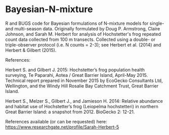 # Bayesian-N-mixture
R and BUGS code for Bayesian formulations of N-mixture models for single- and multi-season data.
Originally formulated by Doug P. Armstrong, Claire Johnson, and Sarah M. Herbert for analysis of Hochstetter's frog repeated count data collected from 100 m transects. Collected using a double- or triple-observer protocol (i.e. N counts = 2-3); see Herbert et al. (2014) and Herbert & Gilbert (2015). 

References: 

Herbert S. and Gilbert J. 2015: Hochstetter’s frog population health surveying, Te Paparahi, Aotea / Great Barrier Island, April-May 2015. Technical report prepared in November 2015 by EcoGecko Consultants Ltd, Wellington, and the Windy Hill Rosalie Bay Catchment Trust, Great Barrier Island.

Herbert S., Melzer S., Gilbert J., and Jamieson H. 2014: Relative abundance and habitat use of Hochstetter’s frog (Leiopelma hochstetteri) in northern Great Barrier Island: a snapshot from 2012. BioGecko 2: 12-21.

References available (or can be requested) here: https://www.researchgate.net/profile/Sarah-Herbert-5
